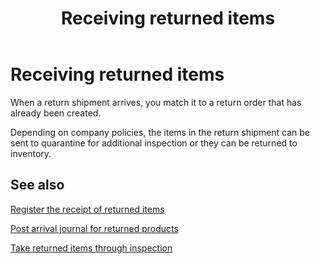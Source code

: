 ﻿---
title: Receiving returned items
TOCTitle: Receiving returned items
ms:assetid: 97471608-7cde-43df-92da-4ae5331d76b3
ms:mtpsurl: https://technet.microsoft.com/en-us/library/Gg232240(v=AX.60)
ms:contentKeyID: 44081014
ms.date: 04/18/2014
mtps_version: v=AX.60
_tocRel: gg230920(v=ax.60)/toc.json
f1_keywords:
- return
- receive
- return order
- receive returns
- returned items
---

# Receiving returned items 




When a return shipment arrives, you match it to a return order that has already been created.

Depending on company policies, the items in the return shipment can be sent to quarantine for additional inspection or they can be returned to inventory.

## See also

[Register the receipt of returned items](register-the-receipt-of-returned-items.md)

[Post arrival journal for returned products](post-arrival-journal-for-returned-products.md)

[Take returned items through inspection](take-returned-items-through-inspection.md)

  


